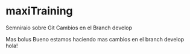 # maxiTraining
Semniraio sobre Git
Cambios en el Branch develop

Mas bolus
Bueno estamos haciendo mas cambios en el branch develop
hola!